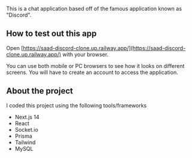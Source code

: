 This is a chat application based off of the famous application known as "Discord".

## How to test out this app

Open [https://saad-discord-clone.up.railway.app/](https://saad-discord-clone.up.railway.app/) with your browser.

You can use both mobile or PC browsers to see how it looks on different screens. You will have to create an account to access the application.


## About the project

I coded this project using the following tools/frameworks

- Next.js 14
- React
- Socket.io
- Prisma
- Tailwind
- MySQL
